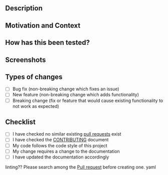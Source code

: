 <!--- Provide a general summary of your changes in the Title above -->

## Description
<!--- Describe your changes in detail -->

## Motivation and Context
<!--- Why is this change required? What problem does it solve? -->
<!--- If it fixes an open issue, please link to the issue here. -->

## How has this been tested?
<!--- Please describe in detail how you tested your changes. -->
<!--- Do your change affects other areas of the code? -->

## Screenshots
<!-- Add screenshots here if appropriate -->

## Types of changes
<!--- What types of changes does your code introduce? Put an `x` in all the boxes that apply. -->
- [ ] Bug fix (non-breaking change which fixes an issue)
- [ ] New feature (non-breaking change which adds functionality)
- [ ] Breaking change (fix or feature that would cause existing functionality to not work as expected)

## Checklist
<!--- Go over all the following points, and put an `x` in all the boxes that apply. -->
<!--- If you're unsure about any of these, don't hesitate to ask. We're here to help! -->
- [ ] I have checked no similar existing [pull requests]() exist
- [ ] I have checked the [CONTRIBUTING](/CONTRIBUTING.md) document
- [ ] My code follows the code style of this project
- [ ] My change requires a change to the documentation
- [ ] I have updated the documentation accordingly

linting??
Please search among the [Pull request](../../../issues) before creating one.
yaml
